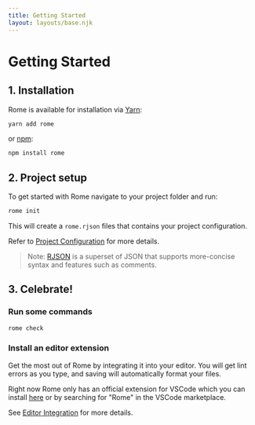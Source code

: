 ```yaml
---
title: Getting Started
layout: layouts/base.njk
---
```


# Getting Started

## 1. Installation

Rome is available for installation via [Yarn](https://yarnpkg.com/):

```bash
yarn add rome
```

or [npm](https://www.npmjs.com/):

```bash
npm install rome
```

## 2. Project setup

To get started with Rome navigate to your project folder and run:

```bash
rome init
```

This will create a `rome.rjson` files that contains your project configuration.

Refer to [Project Configuration](/docs/project-config) for more details.

> Note: [RJSON](/docs/rjson) is a superset of JSON that supports more-concise syntax and features such as comments.

## 3. Celebrate!

### Run some commands

```bash
rome check
```

### Install an editor extension

Get the most out of Rome by integrating it into your editor. You will get lint errors as you type, and saving will automatically format your files.

Right now Rome only has an official extension for VSCode which you can install [here](TODO) or by searching for "Rome" in the VSCode marketplace.

See [Editor Integration](/docs/editor-integration) for more details.

